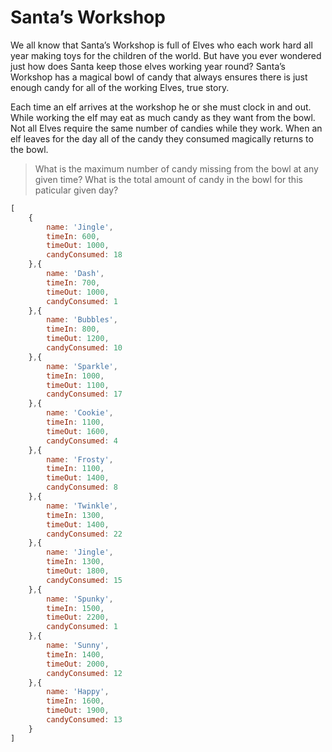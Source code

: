 Santa’s Workshop
================
We all know that Santa’s Workshop is full of Elves who each work hard all year making toys for the children of the world. But have you ever wondered just how does Santa keep those elves working year round?
Santa’s Workshop has a magical bowl of candy that always ensures there is just enough candy for all of the working Elves, true story.

Each time an elf arrives at the workshop he or she must clock in and out. While working the elf may eat as much candy as they want from the bowl. Not all Elves require the same number of candies while they work. When an elf leaves for the day all of the candy they consumed magically returns to the bowl.
> What is the maximum number of candy missing from the bowl at any given time?
What is the total amount of candy in the bowl for this paticular given day?


```javascript
[
    {
        name: 'Jingle',
        timeIn: 600,
        timeOut: 1000,
        candyConsumed: 18 
    },{
        name: 'Dash',
        timeIn: 700,
        timeOut: 1000,
        candyConsumed: 1 
    },{
        name: 'Bubbles',
        timeIn: 800,
        timeOut: 1200,
        candyConsumed: 10 
    },{
        name: 'Sparkle',
        timeIn: 1000,
        timeOut: 1100,
        candyConsumed: 17 
    },{
        name: 'Cookie',
        timeIn: 1100,
        timeOut: 1600,
        candyConsumed: 4 
    },{
        name: 'Frosty',
        timeIn: 1100,
        timeOut: 1400,
        candyConsumed: 8 
    },{
        name: 'Twinkle',
        timeIn: 1300,
        timeOut: 1400,
        candyConsumed: 22 
    },{
        name: 'Jingle',
        timeIn: 1300,
        timeOut: 1800,
        candyConsumed: 15 
    },{
        name: 'Spunky',
        timeIn: 1500,
        timeOut: 2200,
        candyConsumed: 1 
    },{
        name: 'Sunny',
        timeIn: 1400,
        timeOut: 2000,
        candyConsumed: 12 
    },{
        name: 'Happy',
        timeIn: 1600,
        timeOut: 1900,
        candyConsumed: 13 
    }
]
```
